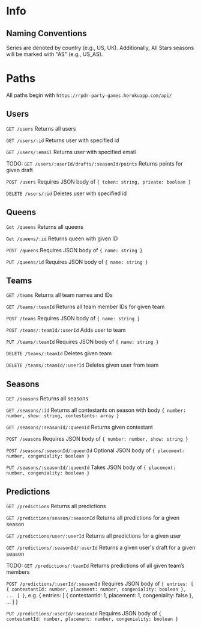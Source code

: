 # Info

## Naming Conventions
Series are denoted by country (e.g., US, UK).  Additionally, All Stars seasons will be marked with "AS" (e.g., US_AS).

# Paths

All paths begin with `https://rpdr-party-games.herokuapp.com/api/`

## Users

`GET /users` Returns all users

`GET /users/:id` Returns user with specified id

`GET /users/:email` Returns user with specified email

TODO: `GET /users/:userId/drafts/:seasonId/points` Returns points for given draft

`POST /users` Requires JSON body of `{ token: string, private: boolean }`

`DELETE /users/:id` Deletes user with specified id

## Queens

`Get /queens` Returns all queens

`Get /queens/:id` Returns queen with given ID

`POST /queens` Requires JSON body of `{ name: string }`

`PUT /queens/id` Requires JSON body of `{ name: string }`

## Teams

`GET /teams` Returns all team names and IDs

`GET /teams/:teamId` Returns all team member IDs for given team

`POST /teams` Requires JSON body of `{ name: string }`

`POST /teams/:teamId/:userId` Adds user to team

`PUT /teams/:teamId` Requires JSON body of `{ name: string }`

`DELETE /teams/:teamId` Deletes given team

`DELETE /teams/:teamId/:userId` Deletes given user from team

## Seasons

`GET /seasons` Returns all seasons

`GET /seasons/:id` Returns all contestants on season with body `{ number: number, show: string, contestants: array }`

`GET /seasons/:seasonId/:queenId` Returns given contestant

`POST /seasons` Requires JSON body of `{ number: number, show: string }`

`POST /seasons/:seasonId/:queenId` Optional JSON body of `{ placement: number, congeniality: boolean }`

`PUT /seasons/:seasonId/:queenId` Takes JSON body of `{ placement: number, congeniality: boolean }`

## Predictions

`GET /predictions` Returns all predictions

`GET /predictions/season/:seasonId` Returns all predictions for a given season

`GET /predictions/user/:userId` Returns all predictions for a given user

`GET /predictions/:seasonId/:userId` Returns a given user's draft for a given season

TODO: `GET /predictions/:teamId` Returns predictions of all given team’s members

`POST /predictions/:userId/:seasonId` Requires JSON body of `{ entries: [ { contestantId: number, placement: number, congeniality: boolean }, ... ] }`, e.g. { entries: [ { contestantId: 1, placement: 1, congeniality: false }, ... ] }

`PUT /predictions/:userId/:seasonId` Requires JSON body of `{ contestantId: number, placement: number, congeniality: boolean }`
